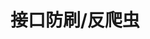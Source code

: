 
# 接口防刷/反爬虫
<!-- 
https://www.cnblogs.com/xjnotxj/p/9024962.html

https://mp.weixin.qq.com/s/fT0OU3GnPs2KlzBLkSRMag
一行代码搞定Spring Boot反爬虫，防止接口盗刷！
https://mp.weixin.qq.com/s/ZBfxM8nzDsI3TVQzCe7Edg
-->

